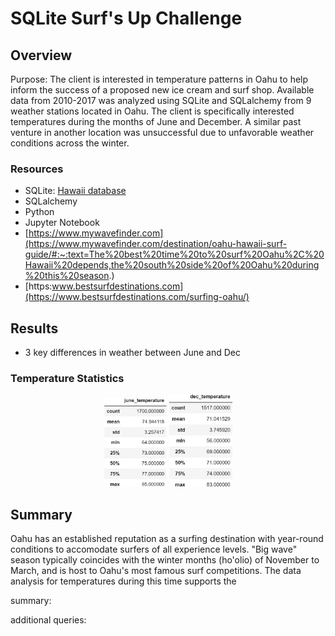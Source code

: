 # SQLite Surf's Up Challenge

## Overview
Purpose:  The client is interested in temperature patterns in Oahu to help inform the success of a proposed new ice cream and surf shop.  Available data from 2010-2017 was analyzed using SQLite and SQLalchemy from 9 weather stations located in Oahu.  The client is specifically interested temperatures during the months of June and December.  A similar past venture in another location was unsuccessful due to unfavorable weather conditions across the winter.   

### Resources
- SQLite: [Hawaii database](https://github.com/lnshewmo/surfs_up/blob/main/hawaii.sqlite)
- SQLalchemy
- Python
- Jupyter Notebook
- [https://www.mywavefinder.com](https://www.mywavefinder.com/destination/oahu-hawaii-surf-guide/#:~:text=The%20best%20time%20to%20surf%20Oahu%2C%20Hawaii%20depends,the%20south%20side%20of%20Oahu%20during%20this%20season.)
- [https:www.bestsurfdestinations.com](https://www.bestsurfdestinations.com/surfing-oahu/)

## Results
- 3 key differences in weather between June and Dec
### Temperature Statistics

<p align="center" width="40%">
    <img width="20%" src="https://github.com/lnshewmo/surfs_up/blob/main/june_stats.png">
    <img width="20%" src="https://github.com/lnshewmo/surfs_up/blob/main/dec_stats.png">
</p>
   

## Summary

Oahu has an established reputation as a surfing destination with year-round conditions to accomodate surfers of all experience levels.  "Big wave" season typically coincides with the winter months (ho'olio) of November to March, and is host to Oahu's most famous surf competitions.  The data analysis for temperatures during this time supports the 

summary:

additional queries:
